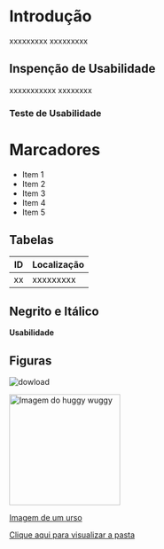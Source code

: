 # Introdução
xxxxxxxxx
xxxxxxxxx

## Inspenção de Usabilidade
xxxxxxxxxxx
xxxxxxxx

### Teste de Usabilidade
# Marcadores
- Item 1
- Item 2
- Item 3
- Item 4
- Item 5

## Tabelas 
|ID|Localização|
|--|-----------|
|xx|xxxxxxxxx|

## Negrito e Itálico
**Usabilidade**

## Figuras 
![dowload](https://thvnext.bing.com/th/id/OIP.CqNSR87yDVf8I03YT2ijmQHaEo?w=260&h=180&c=7&r=0&o=7&cb=ucfimgc2&pid=1.7&rm=3)

<img src= "https://thvnext.bing.com/th/id/OIP.CqNSR87yDVf8I03YT2ijmQHaEo?w=260&h=180&c=7&r=0&o=7&cb=ucfimgc2&pid=1.7&rm=3" alt= "Imagem do huggy wuggy" height="200">

[Imagem de um urso](https://thvnext.bing.com/th/id/OIP.CqNSR87yDVf8I03YT2ijmQHaEo?w=260&h=180&c=7&r=0&o=7&cb=ucfimgc2&pid=1.7&rm=3)


[Clique aqui para visualizar a pasta](https://thvnext.bing.com/th/id/OIP.CqNSR87yDVf8I03YT2ijmQHaEo?w=260&h=180&c=7&r=0&o=7&cb=ucfimgc2&pid=1.7&rm=3)

